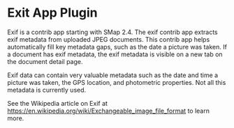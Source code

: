 # Exit App Plugin

Exif is a contrib app starting with SMap 2.4.
The exif contrib app extracts exif metadata from uploaded JPEG documents.
This contrib app helps automatically fill key metadata gaps, such as the date a picture was taken.
If a document has exif metadata, the exif metadata is visible on a new tab on the document detail page.

Exif data can contain very valuable metadata such as the date and time a picture was taken, the GPS location, and photometric properties.
Not all this metadata is currently used.

See the Wikipedia article on Exif at https://en.wikipedia.org/wiki/Exchangeable_image_file_format to learn more.
